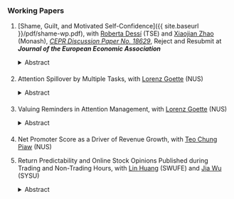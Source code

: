 ### Working Papers

1. [Shame, Guilt, and Motivated Self-Confidence]({{ site.baseurl }}/pdf/shame-wp.pdf), with [Roberta Dessí](https://sites.google.com/view/robertadessi/home) (TSE) and [Xiaojian Zhao](https://sites.google.com/site/xjzhao81) (Monash), *[CEPR Discussion Paper No. 18629](https://cepr.org/publications/dp18629)*, Reject and Resubmit at ***Journal of the European Economic Association***
    <details style="margin-bottom: 20px">
        <summary style="display:list-item; cursor:pointer;">Abstract</summary>
        <blockquote>
            The available evidence from anthropology, economics, and psychology suggests that sensitivities to the emotions of shame and guilt vary across cultures.
            So does (over)confidence in ability and skills.
            Is there a connection between these observations?
            We address this question theoretically and empirically.
            Theoretically, we explore the socially optimal combination of psychological incentives and the emergence of different cultural equilibria.
            Empirically, we find significant evidence of a negative relationship between individual confidence and the cultural importance of shame versus guilt.
            The relationship holds across countries, and for U.S. immigrants relative to their culture of origin, suggesting a causal effect still significant after more than eight years.
        </blockquote>
    </details>

2. Attention Spillover by Multiple Tasks, with [Lorenz Goette](https://fass.nus.edu.sg/ecs/people/lorenz-goette/) (NUS)
    <details style="margin-bottom: 20px">
        <summary style="display:list-item; cursor:pointer;">Abstract</summary>
        <blockquote>
            Do people correctly perceive the limitation of their attention when dealing with multiple tasks?
            We develop a simple model that predicts that, under rational inattention, individuals can correctly perceive their attention on a future task and possible attention spillover in a dual-task setting.
            We test our theoretical predictions in an online experiment and find that individuals generally overestimate their future attention to a scheduled, incentivized task, and thus report exaggerated valuation of the task.
            We also document that dual tasks have positive spillover effects on each other, improving baseline attention level for task completion, and people can indeed anticipate such positive spillover effects.
        </blockquote>
    </details>

3. Valuing Reminders in Attention Management, with [Lorenz Goette](https://fass.nus.edu.sg/ecs/people/lorenz-goette/) (NUS)
    <details style="margin-bottom: 20px">
        <summary style="display:list-item; cursor:pointer;">Abstract</summary>
        <blockquote>
            Do people value their attention optimally?
            Existing findings suggest that individuals systematically undervalue by how much attention-increasing technologies, in particular reminders, can boost their chance of completing future tasks.
            In a theory-driven experiment, we revisit this question and elicit a measure of individuals' valuation of reminders that is free from arbitrary risk preferences, under an incentive scheme of accumulating probability points to win a binary lottery.
            We find that even under such incentive structure, individuals still do not fully value the effectiveness of reminders.
            The violation of optimality cannot be explained by potential probability weighting.
        </blockquote>
    </details>

4. Net Promoter Score as a Driver of Revenue Growth, with [Teo Chung Piaw](https://www.teochungpiaw.com/) (NUS)

5. Return Predictability and Online Stock Opinions Published during Trading and Non-Trading Hours, with [Lin Huang](https://riem.swufe.edu.cn/info/1288/3502.htm) (SWUFE) and [Jia Wu](https://jiawu1881.weebly.com) (SYSU)
    <details style="margin-bottom: 20px">
        <summary style="display:list-item; cursor:pointer;">Abstract</summary>
        <blockquote>
            This study analyzes the impact of trading- and non-trading-hour opinions on returns using data collected from an online stock forum in China.
            We find that non-trading-hour opinions have a stronger influence on returns than trading-hour opinions.
            However, a return reversal is observed during the subsequent trading periods based on non-trading-hour opinions, suggesting a tug-of-war between individual investors and arbitrageurs.
            Additionally, the effect of non-trading-hour opinions on returns is higher when firms announce important events overnight. These opinions also attract more investor attention.
            We propose that the announcement of such events exposes investors to high levels of uncertainty, leading them to seek advice through online forums.
            Our analysis suggests that investor sentiment and value-relevant information contained in online articles are likely factors that contribute to the return predictability of these opinions.
        </blockquote>
    </details>

<!-- ### Work in Progress

1.  -->

<!---
(### Manuscript)

Opinion Evolution on Spatial-Social Networks: Based on Ising Model (in Chinese), undergraduate thesis in physics, May 2017
--->